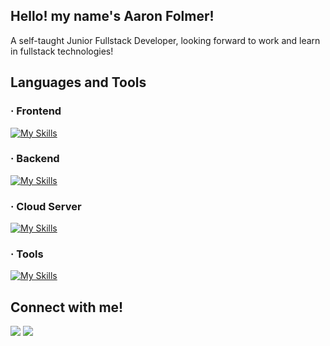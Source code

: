 ## Hello! my name's Aaron Folmer!
A self-taught Junior Fullstack Developer, looking forward to work and learn in fullstack technologies!

## Languages and Tools

### · Frontend

[![My Skills](https://skillicons.dev/icons?i=js,react,next,tailwindcss,html,css,axios)](https://skillicons.dev)

### · Backend

[![My Skills](https://skillicons.dev/icons?i=nodejs,express)](https://skillicons.dev)

### · Cloud Server

[![My Skills](https://skillicons.dev/icons?i=gcp,firebase)](https://skillicons.dev)

### · Tools

[![My Skills](https://skillicons.dev/icons?i=vscode,figma,git,github,linux)](https://skillicons.dev)

## Connect with me!

<div> 
  <a href = "mailto:aaroncruzfolmer@gmail.com"><img src="https://img.shields.io/badge/-Gmail-%23333?style=for-the-badge&logo=gmail&logoColor=white" target="_blank"></a>
  <a href="https://www.linkedin.com/in/aaron-folmer-a03bb419b/" target="_blank"><img src="https://img.shields.io/badge/-LinkedIn-%230077B5?style=for-the-badge&logo=linkedin&logoColor=white" target="_blank"></a>
</div>
